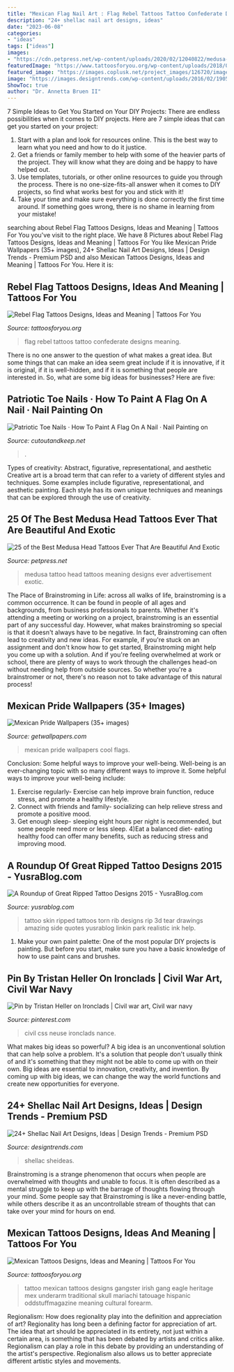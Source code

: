 ```yaml
---
title: "Mexican Flag Nail Art : Flag Rebel Tattoos Tattoo Confederate Designs Meaning"
description: "24+ shellac nail art designs, ideas"
date: "2023-06-08"
categories:
- "ideas"
tags: ["ideas"]
images:
- "https://cdn.petpress.net/wp-content/uploads/2020/02/12040822/medusa-head-tattoo-idea-design.jpg"
featuredImage: "https://www.tattoosforyou.org/wp-content/uploads/2018/01/Mexican-Tattoo-Designs.jpg"
featured_image: "https://images.coplusk.net/project_images/126720/image/full_060.jpg"
image: "https://images.designtrends.com/wp-content/uploads/2016/02/19054439/Maroon-Colored-Nail.jpg"
ShowToc: true
author: "Dr. Annetta Bruen II"
---
```



7 Simple Ideas to Get You Started on Your DIY Projects:
There are endless possibilities when it comes to DIY projects. Here are 7 simple ideas that can get you started on your project:
1. Start with a plan and look for resources online. This is the best way to learn what you need and how to do it justice.
2. Get a friends or family member to help with some of the heavier parts of the project. They will know what they are doing and be happy to have helped out.
3. Use templates, tutorials, or other online resources to guide you through the process. There is no one-size-fits-all answer when it comes to DIY projects, so find what works best for you and stick with it!
4. Take your time and make sure everything is done correctly the first time around. If something goes wrong, there is no shame in learning from your mistake!

	

		
searching about Rebel Flag Tattoos Designs, Ideas and Meaning | Tattoos For You you've visit to the right place. We have 8 Pictures about Rebel Flag Tattoos Designs, Ideas and Meaning | Tattoos For You like Mexican Pride Wallpapers (35+ images), 24+ Shellac Nail Art Designs, Ideas | Design Trends - Premium PSD and also Mexican Tattoos Designs, Ideas and Meaning | Tattoos For You. Here it is:
		
    
## Rebel Flag Tattoos Designs, Ideas And Meaning | Tattoos For You

<img loading=lazy src="http://www.tattoosforyou.org/wp-content/uploads/2013/11/Rebel-Flag-Tattoos-For-Men.jpg" onerror="this.onerror=null;this.src='https://tse2.mm.bing.net/th?id=OIP.plRHPROAilVNmDt7TYtGJwHaFj&amp;pid=15.1';" alt="Rebel Flag Tattoos Designs, Ideas and Meaning | Tattoos For You">

_Source: tattoosforyou.org_

>flag rebel tattoos tattoo confederate designs meaning. 

	

There is no one answer to the question of what makes a great idea. But some things that can make an idea seem great include if it is innovative, if it is original, if it is well-hidden, and if it is something that people are interested in.  So, what are some big ideas for businesses? Here are five: 

    
## Patriotic Toe Nails · How To Paint A Flag On A Nail · Nail Painting On

<img loading=lazy src="https://images.coplusk.net/project_images/126720/image/full_060.jpg" onerror="this.onerror=null;this.src='https://tse1.mm.bing.net/th?id=OIP.5LV5OXOJbxsGNou3ng6GDQHaFj&amp;pid=15.1';" alt="Patriotic Toe Nails · How To Paint A Flag On A Nail · Nail Painting on">

_Source: cutoutandkeep.net_

>. 

	

Types of creativity: Abstract, figurative, representational, and aesthetic
Creative art is a broad term that can refer to a variety of different styles and techniques. Some examples include figurative, representational, and aesthetic painting. Each style has its own unique techniques and meanings that can be explored through the use of creativity.

    
## 25 Of The Best Medusa Head Tattoos Ever That Are Beautiful And Exotic

<img loading=lazy src="https://cdn.petpress.net/wp-content/uploads/2020/02/12040822/medusa-head-tattoo-idea-design.jpg" onerror="this.onerror=null;this.src='https://tse3.mm.bing.net/th?id=OIP.Wjq0KRMcXgtwa_om30kmNQHaHa&amp;pid=15.1';" alt="25 of the Best Medusa Head Tattoos Ever That Are Beautiful And Exotic">

_Source: petpress.net_

>medusa tattoo head tattoos meaning designs ever advertisement exotic. 

	

The Place of Brainstroming in Life:
across all walks of life, brainstroming is a common occurrence. It can be found in people of all ages and backgrounds, from business professionals to parents. Whether it's attending a meeting or working on a project, brainstroming is an essential part of any successful day. However, what makes brainstroming so special is that it doesn't always have to be negative. In fact, Brainstroming can often lead to creativity and new ideas. For example, if you're stuck on an assignment and don't know how to get started, Brainstroming might help you come up with a solution. And if you're feeling overwhelmed at work or school, there are plenty of ways to work through the challenges head-on without needing help from outside sources. So whether you're a brainstromer or not, there's no reason not to take advantage of this natural process!

    
## Mexican Pride Wallpapers (35+ Images)

<img loading=lazy src="http://getwallpapers.com/wallpaper/full/6/b/f/924283-download-free-mexican-pride-wallpapers-2560x1600.jpg" onerror="this.onerror=null;this.src='https://tse4.mm.bing.net/th?id=OIP.uAQ93VfXumDJ5qCChEGnsQHaEo&amp;pid=15.1';" alt="Mexican Pride Wallpapers (35+ images)">

_Source: getwallpapers.com_

>mexican pride wallpapers cool flags. 

	

Conclusion: Some helpful ways to improve your well-being.
Well-being is an ever-changing topic with so many different ways to improve it. Some helpful ways to improve your well-being include: 
1) Exercise regularly- Exercise can help improve brain function, reduce stress, and promote a healthy lifestyle. 
2) Connect with friends and family- socializing can help relieve stress and promote a positive mood. 
3) Get enough sleep- sleeping eight hours per night is recommended, but some people need more or less sleep. 
4)Eat a balanced diet- eating healthy food can offer many benefits, such as reducing stress and improving mood.

    
## A Roundup Of Great Ripped Tattoo Designs 2015 - YusraBlog.com

<img loading=lazy src="https://www.yusrablog.com/wp-content/uploads/2015/05/Torn-Ripped-Skin-Tattoos-on-Rib-2015.jpg" onerror="this.onerror=null;this.src='https://tse1.mm.bing.net/th?id=OIP.ln_7tEi_IVxtPW9OuGLkywHaMp&amp;pid=15.1';" alt="A Roundup of Great Ripped Tattoo Designs 2015 - YusraBlog.com">

_Source: yusrablog.com_

>tattoo skin ripped tattoos torn rib designs rip 3d tear drawings amazing side quotes yusrablog linkin park realistic ink help. 

	

1. Make your own paint palette: One of the most popular DIY projects is painting. But before you start, make sure you have a basic knowledge of how to use paint cans and brushes.

    
## Pin By Tristan Heller On Ironclads | Civil War Art, Civil War Navy

<img loading=lazy src="https://i.pinimg.com/736x/b0/88/1d/b0881de2c1e18421e68da753f12b9d40.jpg" onerror="this.onerror=null;this.src='https://tse1.mm.bing.net/th?id=OIP.1p6OVIpc9DYCm82uQETtOQHaEv&amp;pid=15.1';" alt="Pin by Tristan Heller on Ironclads | Civil war art, Civil war navy">

_Source: pinterest.com_

>civil css neuse ironclads nance. 

	

What makes big ideas so powerful?
A big idea is an unconventional solution that can help solve a problem. It's a solution that people don't usually think of and it's something that they might not be able to come up with on their own. Big ideas are essential to innovation, creativity, and invention. By coming up with big ideas, we can change the way the world functions and create new opportunities for everyone.

    
## 24+ Shellac Nail Art Designs, Ideas | Design Trends - Premium PSD

<img loading=lazy src="https://images.designtrends.com/wp-content/uploads/2016/02/19054439/Maroon-Colored-Nail.jpg" onerror="this.onerror=null;this.src='https://tse3.mm.bing.net/th?id=OIP.Q4cmQkbn1w3ZWfOfduHwuQHaHa&amp;pid=15.1';" alt="24+ Shellac Nail Art Designs, Ideas | Design Trends - Premium PSD">

_Source: designtrends.com_

>shellac sheideas. 

	

Brainstroming is a strange phenomenon that occurs when people are overwhelmed with thoughts and unable to focus. It is often described as a mental struggle to keep up with the barrage of thoughts flowing through your mind. Some people say that Brainstroming is like a never-ending battle, while others describe it as an uncontrollable stream of thoughts that can take over your mind for hours on end.

    
## Mexican Tattoos Designs, Ideas And Meaning | Tattoos For You

<img loading=lazy src="https://www.tattoosforyou.org/wp-content/uploads/2018/01/Mexican-Tattoo-Designs.jpg" onerror="this.onerror=null;this.src='https://tse3.mm.bing.net/th?id=OIP.-nJezW8mpT7jm4l-yY1TzQHaLJ&amp;pid=15.1';" alt="Mexican Tattoos Designs, Ideas and Meaning | Tattoos For You">

_Source: tattoosforyou.org_

>tattoo mexican tattoos designs gangster irish gang eagle heritage mex underarm traditional skull mariachi tatouage hispanic oddstuffmagazine meaning cultural forearm. 

	

Regionalism: How does regionality play into the definition and appreciation of art?
Regionality has long been a defining factor for appreciation of art. The idea that art should be appreciated in its entirety, not just within a certain area, is something that has been debated by artists and critics alike. Regionalism can play a role in this debate by providing an understanding of the artist's perspective. Regionalism also allows us to better appreciate different artistic styles and movements.

